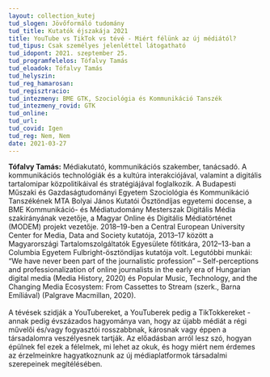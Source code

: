 ```yaml
---
layout: collection_kutej
tud_slogen: Jövőformáló tudomány
tud_title: Kutatók éjszakája 2021
title: YouTube vs TikTok vs tévé - Miért félünk az új médiától?
tud_tipus: Csak személyes jelenléttel látogatható
tud_idopont: 2021. szeptember 25.
tud_programfelelos: Tófalvy Tamás
tud_eloadok: Tófalvy Tamás
tud_helyszin: 
tud_reg_hamarosan:
tud_regisztracio:
tud_intezmeny: BME GTK, Szociológia és Kommunikáció Tanszék
tud_intezmeny_rovid: GTK
tud_online:
tud_url:
tud_covid: Igen
tud_reg: Nem, Nem
date: 2021-03-27
---
```


<b>Tófalvy Tamás:</b> Médiakutató, kommunikációs szakember, tanácsadó. A kommunikációs technológiák és a kultúra interakciójával, valamint a digitális tartalomipar közpolitikáival és stratégiájával foglalkozik. A Budapesti Műszaki és Gazdaságtudományi Egyetem Szociológia és Kommunikáció Tanszékének MTA Bolyai János Kutatói Ösztöndíjas egyetemi docense, a BME Kommunikáció- és Médiatudomány Mesterszak Digitális Média szakirányának vezetője, a Magyar Online és Digitális Médiatörténet (MODEM) projekt vezetője. 2018–19-ben a Central European University Center for Media, Data and Society kutatója, 2013–17 között a Magyarországi Tartalomszolgáltatók Egyesülete főtitkára, 2012–13-ban a Columbia Egyetem Fulbright-ösztöndíjas kutatója volt. Legutóbbi munkái: “We have never been part of the journalistic profession” – Self-perceptions and professionalization of online journalists in the early era of Hungarian digital media (Media History, 2020) és Popular Music, Technology, and the Changing Media Ecosystem: From Cassettes to Stream (szerk., Barna Emíliával) (Palgrave Macmillan, 2020).
<br><br>
A tévések szidják a YouTubereket, a YouTuberek pedig a TikTokkereket - annak pedig évszázados hagyománya van, hogy az újabb médiát a régi művelői és/vagy fogyasztói rosszabbnak, károsnak vagy éppen a társadalomra veszélyesnek tartják. Az előadásban arról lesz szó, hogyan épülnek fel ezek a félelmek, mi lehet az okuk, és hogy miért nem érdemes az érzelmeinkre hagyatkoznunk az új médiaplatformok társadalmi szerepeinek megítélésében.    

